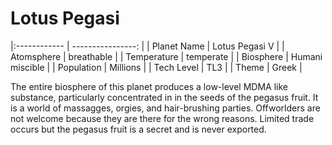 # Lotus Pegasi

|:------------ | ----------------: |
| Planet Name  | Lotus Pegasi V    |
| Atomsphere   | breathable        |
| Temperature  | temperate         |
| Biosphere    | Humani miscible   |
| Population   | Millions          |
| Tech Level   | TL3               |
| Theme        | Greek             |

The entire biosphere of this planet produces a low-level MDMA like substance, particularly concentrated in in the seeds of the pegasus fruit. It is a world of massagges, orgies, and hair-brushing parties. Offworlders are not welcome because they are there for the wrong reasons. Limited trade occurs but the pegasus fruit is a secret and is never exported.